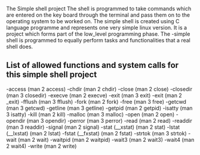  The Simple shell project
The shell is programmed to take commands which are entered on the key board through the terminal and pass them on to the operating system to be worked on.
The simple shell is created using C language programme and represents one very simple linux version. It is a project which forms part of the low_level programming phase. The -simple shell is programmed to equally perform tasks and functionalities that a real shell does.

## List of allowed functions and system calls for this simple shell project
-access (man 2 access)
-chdir (man 2 chdir)
-close (man 2 close)
-closedir (man 3 closedir)
-execve (man 2 execve)
-exit (man 3 exit)
-exit (man 2 _exit)
-fflush (man 3 fflush)
-fork (man 2 fork)
-free (man 3 free)
-getcwd (man 3 getcwd)
-getline (man 3 getline)
-getpid (man 2 getpid)
-isatty (man 3 isatty)
-kill (man 2 kill)
-malloc (man 3 malloc)
-open (man 2 open)
-opendir (man 3 opendir)
-perror (man 3 perror)
-read (man 2 read)
-readdir (man 3 readdir)
-signal (man 2 signal)
-stat (__xstat) (man 2 stat)
-lstat (__lxstat) (man 2 lstat)
-fstat (__fxstat) (man 2 fstat)
-strtok (man 3 strtok)
-wait (man 2 wait)
-waitpid (man 2 waitpid)
-wait3 (man 2 wait3)
-wait4 (man 2 wait4)
-write (man 2 write)
